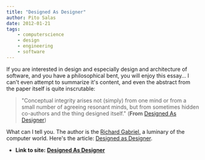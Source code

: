 ```yaml
---
title: "Designed As Designer"
author: Pito Salas
date: 2012-01-21
tags:
    - computerscience
    - design
    - engineering
    - software
---
```


If you are interested in design and especially design and architecture of
software, and you have a philosophical bent, you will enjoy this essay… I
can't even attempt to summarize it's content, and even the abstract from the
paper itself is quite inscrutable:

> "Conceptual integrity arises not (simply) from one mind or from a small
> number of agreeing resonant minds, but from sometimes hidden co-authors and
> the thing designed itself." (**From** [Designed As
> Designer](<http://dreamsongs.com/Files/DesignedAsDesignerExpanded.pdf>))

What can I tell you. The author is the [Richard
Gabriel,](<http://en.wikipedia.org/wiki/Richard_P._Gabriel>) a luminary of the
computer world. Here's the article: [Designed as
Designer](<http://dreamsongs.com/Files/DesignedAsDesignerExpanded.pdf>).


* **Link to site:** **[Designed As Designer](None)**
